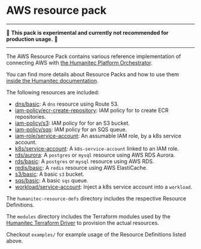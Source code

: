 # AWS resource pack

---

:construction: __This pack is experimental and currently not recommended for production usage.__ :construction:

---

The AWS Resource Pack contains various reference implementation of connecting AWS with [the Humanitec Platform Orchestrator](https://developer.humanitec.com/platform-orchestrator/overview/).

You can find more details about Resource Packs and how to use them [inside the Humanitec documentation](https://developer.humanitec.com/platform-orchestrator/resources/resource-packs/).

The following resources are included:

* [dns/basic](./humanitec-resource-defs/dns/basic): A `dns` resource using Route 53.
* [iam-policy/ecr-create-repository](./humanitec-resource-defs/iam-policy/ecr-create-repository): IAM policy for to create ECR repositories.
* [iam-policy/s3](./humanitec-resource-defs/iam-policy/s3): IAM policy for for an S3 bucket.
* [iam-policy/sqs](./humanitec-resource-defs/iam-policy/sqs): IAM policy for an SQS queue.
* [iam-role/service-account](./humanitec-resource-defs/iam-role/service-account): An assumable IAM role, by a k8s service account.
* [k8s/service-account](./humanitec-resource-defs/k8s/service-account): A `k8s-service-account` linked to an IAM role.
* [rds/aurora](./humanitec-resource-defs/rds/aurora): A `postgres` or `mysql` resource using AWS RDS Aurora.
* [rds/basic](./humanitec-resource-defs/rds/basic): A `postgres` or `mysql` resource using AWS RDS.
* [redis/basic](./humanitec-resource-defs/redis/basic): A `redis` resource using AWS ElastiCache.
* [s3/basic](./humanitec-resource-defs/s3/basic): A basic `s3` bucket.
* [sqs/basic](./humanitec-resource-defs/sqs/basic): A basic `sqs` queue.
* [workload/service-account](./humanitec-resource-defs/workload/service-account): Inject a k8s service account into a `workload`.

The `humanitec-resource-defs` directory includes the respective Resource Definitions.

The `modules` directory includes the Terraform modules used by the [Humanitec Terraform Driver](https://developer.humanitec.com/integration-and-extensions/drivers/generic-drivers/terraform/) to provision the actual resources.

Checkout `examples/` for example usage of the Resource Definitions listed above.
